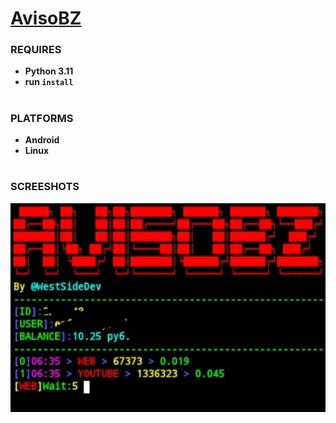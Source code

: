 # [AvisoBZ](https://aviso.bz)
### REQUIRES
+ **Python 3.11**
+ **run `install`** 
#
### PLATFORMS
+ **Android**
+ **Linux**
#
### SCREESHOTS
<f>
  <img src="/photo_2023-09-07_18-38-39.jpg"
</f>
